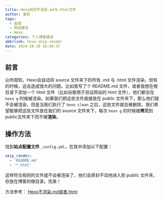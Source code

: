 ```yaml
---
title: Hexo如何不渲染.md与.html文件
author: 濬哲
tags:
  - 前端
  - 网站建设
  - Hexo
categories: 个人博客建设
abbrlink: hexo-skip-render
date: 2024-10-10 16:58:37
---
```


## 前言
众所周知，Hexo会自动将 source 文件夹下的所有 .md 与 .html 文件渲染。但有的时候，这会造成很大的问题。比如我写了个 README.md 文件，或者我想在根目录下添加一个 html 文件（比如谷歌用于验证网站的 html 文件），他们都会在 `hexo g` 时候被渲染。如果我们把这些文件直接放在 public 文件夹下，那么他们就不会被渲染，但是当我们执行了 `hexo clean` 之后，这些文件就会被删除。我们希望能够把这些文件放在我们的 source 文件夹下，每次 `hexo g` 的时候被**拷贝**到 public文件夹下而不被**渲染**。

<!--more-->
## 操作方法
找到**站点配置文件** `_config.yml`，在其中添加以下配置：

```yml
skip_render:
  - 'README.md'
  - '*.html'
```
这样符合规则的文件就不会被渲染了，他们会原封不动地进入到 pubilc 文件夹，存放在博客的根目录。完美！

方法参考：
[Hexo不渲染.md或者.html](https://blog.csdn.net/ganzhilin520/article/details/79057774)